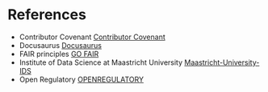 # References

- Contributor Covenant [Contributor Covenant](https://www.contributor-covenant.org/)
- Docusaurus [Docusaurus](https://docusaurus.io/)
- FAIR principles [GO FAIR](https://www.go-fair.org/fair-principles/)
- Institute of Data Science at Maastricht University [Maastricht-University-IDS](https://maastrichtu-ids.github.io/best-practices/)
- Open Regulatory [OPENREGULATORY](https://openregulatory.com/)